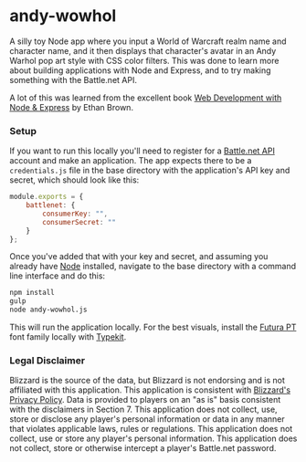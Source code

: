 # andy-wowhol

A silly toy Node app where you input a World of Warcraft realm name and character name, and it then displays that character's avatar in an Andy Warhol pop art style
with CSS color filters. This was done to learn more about building applications with Node and Express, and to try making something with the Battle.net API.

A lot of this was learned from the excellent book [Web Development with Node & Express](http://shop.oreilly.com/product/0636920032977.do) by Ethan Brown.

### Setup

If you want to run this locally you'll need to register for a [Battle.net API](https://dev.battle.net/) account and make an application. The app expects there to be
a `credentials.js` file in the base directory with the application's API key and secret, which should look like this:

```javascript
module.exports = {
    battlenet: {
        consumerKey: "",
        consumerSecret: ""
    }
};
```

Once you've added that with your key and secret, and assuming you already have [Node](https://nodejs.org/) installed, navigate to the base directory with a command line
interface and do this:

```bash
npm install
gulp
node andy-wowhol.js
```

This will run the application locally. For the best visuals, install the [Futura PT](https://typekit.com/fonts/futura-pt) font family locally with
[Typekit](https://typekit.com/).

### Legal Disclaimer

Blizzard is the source of the data, but Blizzard is not endorsing and is not affiliated with this application. This application is consistent with
[Blizzard's Privacy Policy](http://us.blizzard.com/en-us/company/about/privacy.html). Data is provided to players on an "as is" basis consistent with the disclaimers
in Section 7. This application does not collect, use, store or disclose any player's personal information or data in any manner that violates applicable laws, rules
or regulations. This application does not collect, use or store any player's personal information. This application does not collect, store or otherwise intercept
a player's Battle.net password.
